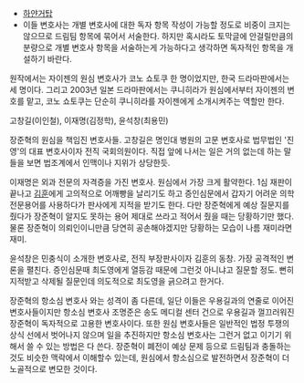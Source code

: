   * [하얀거탑](%ED%95%98%EC%96%80%EA%B1%B0%ED%83%91.md)
  * 이들 변호사는 개별 변호사에 대한 독자 항목 작성이 가능할 정도로 비중이 크지는 않으므로 드림팀 항목에 묶어서 서술한다. 하지만 혹시라도 토막글에 안걸릴만큼의 분량으로 개별 변호사 항목을 서술하는게 가능하다고 생각하면 독자적인 항목을 개설하기 바란다.  
  

원작에서는 자이젠의 원심 변호사가 코노 쇼토쿠 한 명이었지만, 한국 드라마판에서는 세 명이다. 그리고 2003년 일본 드라마판에서는
쿠니히라가 원심에서부터 자이젠의 변호를 맡고, 코노 쇼토쿠는 단순히 쿠니히라를 자이젠에게 소개시켜주는 역할만 한다.

고창길(이인철), 이재명(김정학), 윤석창(최용민)

장준혁의 원심을 책임진 변호사들. 고창길은 명인대 병원의 고문 변호사로 법무법인 '진영'의 대표 변호사이자 전직 국회의원이다. 직접 앞에
나서는 일은 거의 없는데 하는 말들을 보면 법조계에서 인맥이나 지위가 상당한듯.

이재명은 외과 전문의 자격증을 가진 변호사. 원심에서 가장 크게 활약한다. 1심 재판이 끝나고
[김훈](%EA%B9%80%ED%9B%88.md)에게 고의적으로 어깨빵을 날리기도 하고 증인심문에서 갑자기 어려운 의학전문용어를
사용하다가 판사에게 지적을 받기도 한다. 다만 장준혁에게 예상 질문지를 줬다가 장준혁이 알지도 못하는 용어 제대로 쓰라고 적어서 줬을 때는
당황하기만 했다. 물론 장준혁이 의뢰인이니만큼 당연히 공손해야겠지만 당황하는 모습이 나름 재미라면 재미.

윤석창은 민충식이 소개한 변호사로, 전직 부장판사이자 김훈의 동창. 가장 공격적인 변론을 펼친다. 증인심문때 최도영에게 열등감 때문에 그런것
아니냐고 질문할 정도. 뻔히 지적받고 삭제될 질문인데 의도적으로 최도영을 긁으려고 한거다.

장준혁의 항소심 변호사 와는 성격이 좀 다른데, 일단 이들은 우용길과의 연줄로 이어진 변호사들이지만 항소심 변호사 조명준은 송도 메디컬 센터
건으로 우용길과 껄끄러워진 장준혁이 독자적으로 고용한 변호사이다. 또한 원심 변호사들은 일반적인 법정 투쟁의 상식 선에서 벗어나지 않으며
일을 추진하지만 항소심 변호사는 그런거 없고 이기기 위해서 쓸 수 있는 방법은 다 쓴다. 장준혁이 폐전이 예상 문제 등으로 드림팀과 충돌하는
것도 비슷한 맥락에서 이해할수 있는데, 원심에서 항소심으로 발전하면서 장준혁이 더 노골적으로 변모한 것이다.

